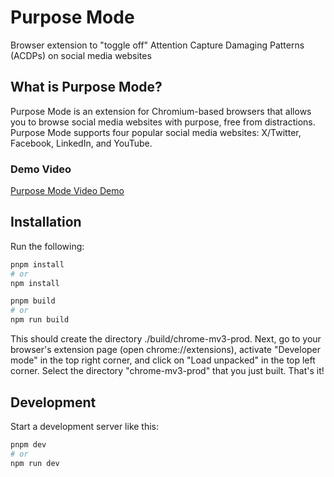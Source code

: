 # Purpose Mode
Browser extension to "toggle off" Attention Capture Damaging Patterns (ACDPs) on social media websites

## What is Purpose Mode?
Purpose Mode is an extension for Chromium-based browsers
that allows you to browse social media websites with purpose,
free from distractions. Purpose Mode supports four popular social media websites: 
X/Twitter, Facebook, LinkedIn, and YouTube.


### Demo Video
<a href="https://www.youtube.com/watch?v=AWY8HQ_z_-c&ab_channel=HankLee">Purpose Mode Video Demo</a>



## Installation
Run the following:
```bash
pnpm install
# or
npm install
```

```bash
pnpm build
# or
npm run build
```

This should create the directory ./build/chrome-mv3-prod.
Next, go to your browser's extension page
(open chrome://extensions),
activate "Developer mode" in the top right corner,
and click on "Load unpacked" in the top left corner.
Select the directory "chrome-mv3-prod" that you just built.
That's it!

## Development

Start a development server like this:

```bash
pnpm dev
# or
npm run dev
```
